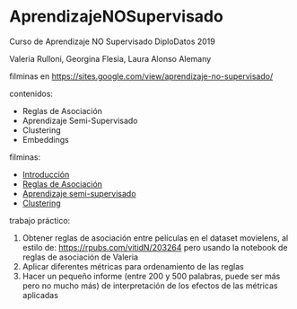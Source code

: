# AprendizajeNOSupervisado
Curso de Aprendizaje NO Supervisado DiploDatos 2019

Valeria Rulloni, Georgina Flesia, Laura Alonso Alemany

filminas en https://sites.google.com/view/aprendizaje-no-supervisado/

contenidos:

- Reglas de Asociación 
- Aprendizaje Semi-Supervisado
- Clustering
- Embeddings

filminas:
- <a href="https://github.com/DiploDatos/AprendizajeNOSupervisado/blob/master/DiploDatos%202019%20-%20Introducci%C3%B3n%20a%20Aprendizaje%20NO%20Supervisado.pdf">Introducción</a>
- <a href="https://github.com/DiploDatos/AprendizajeNOSupervisado/blob/master/DiploDatos%202019%20-%20Association%20Rules.pdf">Reglas de Asociación</a>
- <a href="https://github.com/DiploDatos/AprendizajeNOSupervisado/blob/master/DiploDatos%202019%20-%20Semi-supervisado.pdf">Aprendizaje semi-supervisado</a>
- <a href="https://github.com/DiploDatos/AprendizajeNOSupervisado/blob/master/DiploDatos%202019%20-%20Clustering.pdf">Clustering</a>

trabajo práctico:

1. Obtener reglas de asociación entre películas en el dataset movielens, al estilo de: https://rpubs.com/vitidN/203264 pero usando la notebook de reglas de asociación de Valeria
2. Aplicar diferentes métricas para ordenamiento de las reglas
3. Hacer un pequeño informe (entre 200 y 500 palabras, puede ser más pero no mucho más) de interpretación de los efectos de las métricas aplicadas
